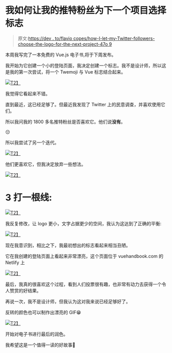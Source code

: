 # 我如何让我的推特粉丝为下一个项目选择标志

> 原文:[https://dev . to/flavio copes/how-I-let-my-Twitter-followers-choose-the-logo-for-the-next-project-47o 9](https://dev.to/flaviocopes/how-i-let-my-twitter-followers-choose-the-logo-for-the-next-project-47o9)

本周我写完了一本免费的 Vue.js 电子书,将于下周发布。

我开始为它创建一个小的登陆页面，我决定创建一个标志。我不是设计师，所以这是我的第一次尝试，将一个 Twemoji 与 Vue 标志结合起来。

[![](../Images/c8072d30ffc7283c7b77fa932d26280b.png)T2】](https://res.cloudinary.com/practicaldev/image/fetch/s--x0_iat-N--/c_limit%2Cf_auto%2Cfl_progressive%2Cq_auto%2Cw_880/https://storage.googleapis.com/indie-hackers.appspot.com/articles/8QCjAla1OAajyteO5VB1EuApro63/%40fla%257C810d9c7581/Screen%2520Shot%25202018-06-20%2520at%252009.45.02.png)

我觉得它看起来不错。

直到最近，这已经足够了。但最近我发现了 Twitter 上的民意调查，并喜欢使用它们。

所以我问我的 1800 多名推特粉丝是否喜欢它。他们说**没有**。

😔

所以我尝试了另一个迭代。

[![](../Images/d023919c763118015b594458b0c7c160.png)T2】](https://res.cloudinary.com/practicaldev/image/fetch/s--oZuNz3Ml--/c_limit%2Cf_auto%2Cfl_progressive%2Cq_auto%2Cw_880/https://storage.googleapis.com/indie-hackers.appspot.com/articles/8QCjAla1OAajyteO5VB1EuApro63/%40fla%257C810d9c7581/Screen%2520Shot%25202018-06-20%2520at%252009.49.17.png)

他们更喜欢它，但我决定放弃一些想法。

[![](../Images/343defa106a1d230469f41fe63e6c69c.png)T2】](https://res.cloudinary.com/practicaldev/image/fetch/s--S77Az9p---/c_limit%2Cf_auto%2Cfl_progressive%2Cq_auto%2Cw_880/https://storage.googleapis.com/indie-hackers.appspot.com/articles/8QCjAla1OAajyteO5VB1EuApro63/%40fla%257C810d9c7581/Screen%2520Shot%25202018-06-20%2520at%252009.51.08.png)

# 3 打一根线:

[![](../Images/bd9c25b9e2571a34c71f6aafd359adcf.png)T2】](https://res.cloudinary.com/practicaldev/image/fetch/s--oawCDY98--/c_limit%2Cf_auto%2Cfl_progressive%2Cq_auto%2Cw_880/https://storage.googleapis.com/indie-hackers.appspot.com/articles/8QCjAla1OAajyteO5VB1EuApro63/%40fla%257C810d9c7581/83e1236f84.png)

我反复修改，让 logo 更小，文字占据更少的空间，我认为这达到了正确的平衡:

[![](../Images/d9f72e0c6c5481e0a78d5b870bbaf2e0.png)T2】](https://res.cloudinary.com/practicaldev/image/fetch/s--u-jbNh_3--/c_limit%2Cf_auto%2Cfl_progressive%2Cq_auto%2Cw_880/https://storage.googleapis.com/indie-hackers.appspot.com/articles/8QCjAla1OAajyteO5VB1EuApro63/%40fla%257C810d9c7581/d73638ccfd.png)

现在我意识到，相比之下，我最初想出的标志看起来相当丑陋。

它在我创建的登陆页面上看起来非常漂亮，这个页面位于 vuehandbook.com 的 Netlify 上

[![](../Images/226e73289b8716bc33c2523700edf31b.png)T2】](https://res.cloudinary.com/practicaldev/image/fetch/s--WyG2vSJ3--/c_limit%2Cf_auto%2Cfl_progressive%2Cq_auto%2Cw_880/https://storage.googleapis.com/indie-hackers.appspot.com/articles/8QCjAla1OAajyteO5VB1EuApro63/%40fla%257C810d9c7581/51fa7bfa5d.png)

最后，我真的很喜欢这个过程，看到人们投票很有趣，也非常有动力去获得一个令人赞赏的好结果。

再说一次，我不是设计师，但我认为这对我来说已经足够好了。

反转的颜色也可以制作出漂亮的 GIF😁

[![](../Images/eda63d89d7f37fb1b5602e8ea78d4fc0.png)T2】](https://res.cloudinary.com/practicaldev/image/fetch/s--iEU32Qyh--/c_limit%2Cf_auto%2Cfl_progressive%2Cq_66%2Cw_880/https://storage.googleapis.com/indie-hackers.appspot.com/articles/8QCjAla1OAajyteO5VB1EuApro63/%40fla%257C810d9c7581/4f9a5cbad0.gif)

开始对电子书进行最后的润色。

我希望这是一个值得一读的好故事🙂